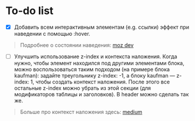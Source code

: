 # To-do list

- [x] Добавить всем интерактивным элементам (e.g. ссылки) эффект при наведении с помощью :hover. 
> Подробнее о состоянии наведения: [moz dev](https://developer.mozilla.org/ru/docs/Web/CSS/:hover)

- [ ] Улучшить использование z-index и контекста наложения.
  Когда нужно, чтобы элемент находился под другими элементами блока, можно воспользоваться таким подходом (на примере блока kaufman): задайте треугольнику z-index: -1, а блоку kaufman — z-index: 1, чтобы создать контекст наложения. После этого все остальные z-index можно убрать из этой секции (для модификаторов таблицы и заголовков). В header можно сделать так же.
> Больше про контекст наложения здесь: [medium](https://medium.com/nuances-of-programming/%D0%BE%D0%B1%D1%8A%D1%8F%D1%81%D0%BD%D1%8F%D0%B5%D0%BC-z-index-%D0%BA%D0%B0%D0%BA-%D0%BF%D0%BE%D0%B7%D0%B8%D1%86%D0%B8%D0%BE%D0%BD%D0%B8%D1%80%D0%BE%D0%B2%D0%B0%D1%82%D1%8C-%D1%8D%D0%BB%D0%B5%D0%BC%D0%B5%D0%BD%D1%82%D1%8B-%D1%81-%D0%BF%D0%BE%D0%BC%D0%BE%D1%89%D1%8C%D1%8E-css-e80bc85cf36c)
